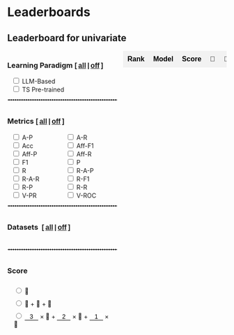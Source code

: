 # Leaderboards

## Leaderboard for univariate 

<style>
  /* 基本表格样式 */
  table.my-table2 {
    width: 100%;
    border-collapse: collapse;
    font-family: Arial, sans-serif;
    border: none; /* 去除表格边框 */
    padding: 0;
    margin: 0;
  }

  /* 表头样式 */
  table.my-table2 th {
    background-color: #f2f2f2; /* 表头背景色（奇数行浅灰色） */
    color: black; /* 表头文字颜色 */
    font-weight: bold; /* 表头字体加粗 */
    padding: 10px; /* 调整表头内边距 */
    text-align: center; /* 居中对齐 */
    white-space: nowrap; /* 防止文本换行 */
    border: none;
  }

  /* 偶数行背景色 */
  table.my-table2 tr:nth-child(odd) {
    background-color: #ffffff; /* 偶数行背景色（白色） */
  }

  /* 奇数行背景色 */
  table.my-table2 tr:nth-child(even) {
    background-color: #f2f2f2; /* 奇数行背景色（浅灰色） */
  }

  /* 单元格样式 */
  table.my-table2 td {
    padding: 8px; /* 调整单元格内边距 */
    text-align: center; /* 居中对齐 */
    border: none; /* 去除单元格边框 */
    vertical-align: middle;
    /* white-space: nowrap; 防止文本换行 */
    /* overflow: hidden; 隐藏溢出内容
    text-overflow: ellipsis; 溢出内容显示省略号 */
    /* max-width: 200px; 设置单元格最大宽度
    position: relative; 设置相对定位以显示悬停内容 */
  }

  /* 第4列单独样式 */
  table.my-table2 tr td:nth-child(4) {
    /* max-width: 150px; 设置第4列单元格最大宽度 */
  }

  /* 第2列单独样式 */
  table.my-table2 tr td:nth-child(2) {
    /* max-width: 80px; 设置第2列单元格最大宽度 */
  }

  /* 第7列单独样式 */
  table.my-table2 tr td:nth-child(7) {
    /* max-width: 100px; 设置第7列单元格最大宽度 */
  }
  .table-container {
    width: 100%; /* Adjust width as needed */
    max-width: 100%; /* Ensure it doesn't exceed the container width */
    /* Adjust height as needed */
    overflow-x: auto; /* Enable horizontal scroll */
    overflow-y: hidden; /* Enable vertical scroll */
    padding-left: 0px;
  }
  .table-container {
    width: 80%; /* Adjust width as needed */
    /* max-width: 100%; Ensure it doesn't exceed the container width */
    /* Adjust height as needed */
    overflow-x: auto; /* Enable horizontal scroll */
    margin: auto;
    overflow-y: hidden; /* Enable vertical scroll */
    display: flex;
    justify-content: LEFT;
  }
  select {
    background-color: #f2f2f2; /* 表头背景色（奇数行浅灰色） */
    color: black; /* 表头文字颜色 */
    font-weight: bold; /* 表头字体加粗 */
    text-align: center; /* 居中对齐 */
    white-space: nowrap; /* 防止文本换行 */
    border: none;
    margin: auto;
  }
  select:focus {
    border: none; /* 确保选中时没有边框 */
    outline: none; /* 确保选中时没有黑框 */
  }
  option {
    padding: 5px, 0;
  }
  .checkbox-item {
    margin-left: 10px;
  }

  .main-container {
    display: flex;
    align-items: stretch; /* Stretch items to the same height */
    height: 100%;
  }
  .checkbox-container1 {
    display: grid;
    grid-template-columns: 1fr; /* 分为两列 */
    gap: 10px;
    padding-right: 20px; /* Add some space between checkboxes and table */
    overflow-y: auto; /* Enable vertical scroll if needed */
  }
  .checkbox-container {
    display: grid;
    grid-template-columns: 0.7fr 0.7fr; /* 分为两列 */
    padding-right: 10px; /* Add some space between checkboxes and table */
    overflow-y: auto; /* Enable vertical scroll if needed */
  }
  .category h3 {
    display: flex;
    align-items: center;
  }

  .category {
    margin-bottom: 10px;
  }
  .checkbox-wrapper {
    display: flex;
    flex-direction: column;
    justify-content: flex-start;
    height: 100%;
    width: fit-content;
  }
  .article-entry h3 {
    margin: 0;
    margin-right: 6px;
  }
  .all-checkbox {
    display: flex;
    align-items: center;
    margin-bottom: 10px; /* 在 "All" 复选框和其他复选框之间添加一些间距 */
  }
  .checkbox-wrapper-metrics{
    display: grid;
    grid-template-columns: 1fr 1fr; /* 设置为两列 */
    gap: 0;
    width: 250px; /* 根据需要调整宽度 */
  }
  .checkbox-wrapper1 {
    display: grid;
    grid-template-columns: 1fr;
    width: 250px;
  }

  .checkbox-wrapper2 {
    display: grid;
    grid-template-columns: 1.5fr 1.5fr 1.5fr 1.5fr;
    width: 260px;
  }
  .checkbox-wrapper3 {
    display: grid;
    grid-template-columns: 1;
    width: 100%;
  }
  .checkbox-wrapper3 .checkbox-item {
    margin-left: 15px;
    margin-top: 10px;
  }
  .category h3 {
    display: flex;
    align-items: baseline;
  }
  input[type='number'] {
    border: none; /* 去掉边框 */
    border-bottom: 1px solid #000; /* 底部添加一条横线 */
    outline: none;
    padding: 0px;
    /* padding-right: 0px;  */

    width: 31px;
    font-size: 14px;
    /* text-align:right; */
    text-align: center;
  }
  input::-webkit-outer-spin-button,
  input::-webkit-inner-spin-button {
    -webkit-appearance: none;
  }
  input[type='number'] {
    -moz-appearance: textfield;
  }

  .sticky-col {
    background-color: white;
    position: sticky;
    left: 0; /* 固定在左侧 */
    z-index: 1; /* 设定堆叠顺序 */
    /* box-shadow: rgba(0, 0, 0, 0.4) -2px 0px 3px -1px; */
  }
  /* 确保交叉单元格的堆叠顺序 */
  .sticky-col-header {
    z-index: 3;
  }
  .sticky-th {
    position: sticky;
    top: 0; /* 固定在顶部 */
    z-index: 2; /* 设定堆叠顺序 */
  }
  .double-underline {
    position: relative;
    display: inline-block;
    /* font: inherit; 继承父元素的字体样式 */
  }
  .double-underline::after,
  .double-underline::before {
    content: '';
    position: absolute;
    left: 0;
    right: 0;
    height: 1px; /* 下划线的厚度 */
    background-color: black; /* 下划线的颜色 */
  }
  .double-underline::before {
    bottom: 3px; /* 第一条下划线的位置 */
  }
  .double-underline::after {
    bottom: 0px; /* 第二条下划线的位置 */
  }
  .sticky-col2 {
    position: sticky;
    left: 36px; /* 根据第一列的宽度设置 */
    z-index: 1;
    background-color: #fff;
  }
  .sticky-col2::after {
    content: '';
    position: absolute;
    top: 0;
    right: 0px; /* 调整阴影位置 */
    width: 5px;
    height: 105%;
    box-shadow: 2px 0 3px -2px rgba(0, 0, 0, 0.4); /* 右侧阴影 */
  }
</style>

<div class="main-container" id="main-container-uni">
  <div class="checkbox-wrapper">
    <div class="checkbox-container" id="dataset-container-mul-type-uni">
      <div class="category" style="margin-bottom:0px;width: 256px;">
        <h3>
          <input type="checkbox" id="select-all-type-uni" style='display:none' onchange="toggleCategory('Type','uni', this.checked)">
          Learning Paradigm
          <b style="font: 16px 'Microsoft YaHei', Verdana, sans-serif; font-weight:bold"> [<a href="javascript:void(0);" onclick="toggleCategory('Type','uni', true)" style="padding:0 3px">all</a>|<a href="javascript:void(0);" onclick="toggleCategory('Type','uni', false)" style="padding:0 3px">off</a>]</b>
        </h3>
        <div class="checkbox-wrapper1">
          <!-- <div class="checkbox-item">
            <input type="checkbox" id="Type-uni/Non-Learning-Model" onchange="handleChildCheckboxChange(event)" class="checkbox-Type-uni">
            <label for="Type-uni/Non-Learning-Model">Non-Learning</label>
          </div>
          <div class="checkbox-item">
            <input type="checkbox" id="Type-uni/Machine-Learning-Model" onchange="handleChildCheckboxChange(event)" class="checkbox-Type-uni">
            <label for="Type-uni/Machine-Learning-Model" >Machine-Learning</label>
          </div>
          <div class="checkbox-item">
            <input type="checkbox" id="Type-uni/Deep-Learning-Model" onchange="handleChildCheckboxChange(event)" class="checkbox-Type-uni">
            <label for="Type-uni/Deep-Learning-Model">Deep-Learning</label>
          </div> -->
          <div class="checkbox-item">
            <input type="checkbox" id="Type-uni/LLM-Based-Model" onchange="handleChildCheckboxChange(event)" class="checkbox-Type-uni">
            <label for="Type-uni/LLM-Based-Model">LLM-Based</label>
          </div>
          <div class="checkbox-item">
            <input type="checkbox" id="Type-uni/Pre-trained-Model" onchange="handleChildCheckboxChange(event)" class="checkbox-Type-uni">
            <label for="Type-uni/Pre-trained-Model">TS Pre-trained</label>
          </div>
        </div>
      </div>
    </div>
    <div style='width:95%'>
      <hr style="border:1px dashed #ddd">
    </div>
    <div class="checkbox-container" id="dataset-container-mul-up-uni">
      <div class="category" style="margin-bottom:0px">
        <h3>
          <input type="checkbox" id="select-all-Metrics-uni" style='display:none' onchange="toggleCategory('Metrics','uni', this.checked)">
          Metrics
          <b style="font: 16px 'Microsoft YaHei', Verdana, sans-serif; font-weight:bold"> [<a href="javascript:void(0);" onclick="toggleCategory('Metrics','uni', true)" style="padding:0 3px">all</a>|<a href="javascript:void(0);" onclick="toggleCategory('Metrics','uni', false)" style="padding:0 3px">off</a>]</b>
        </h3>
        <div class="checkbox-wrapper-metrics">
          <div class="checkbox-item">
            <input type="checkbox" id="Metrics-uni/A-P" onchange="handleChildCheckboxChange(event)" class="checkbox-Metrics-uni">
            <label for="Metrics-uni/A-P">A-P</label>
          </div>
          <div class="checkbox-item">
            <input type="checkbox" id="Metrics-uni/A-R" onchange="handleChildCheckboxChange(event)" class="checkbox-Metrics-uni">
            <label for="Metrics-uni/A-R">A-R</label>
          </div>
          <div class="checkbox-item">
            <input type="checkbox" id="Metrics-uni/Acc" onchange="handleChildCheckboxChange(event)" class="checkbox-Metrics-uni">
            <label for="Metrics-uni/Acc">Acc</label>
          </div>
          <div class="checkbox-item">
            <input type="checkbox" id="Metrics-uni/Aff-F1" onchange="handleChildCheckboxChange(event)" class="checkbox-Metrics-uni">
            <label for="Metrics-uni/Aff-F1">Aff-F1</label>
          </div>
          <div class="checkbox-item">
            <input type="checkbox" id="Metrics-uni/Aff-P" onchange="handleChildCheckboxChange(event)" class="checkbox-Metrics-uni">
            <label for="Metrics-uni/Aff-P">Aff-P</label>
          </div>
          <div class="checkbox-item">
            <input type="checkbox" id="Metrics-uni/Aff-R" onchange="handleChildCheckboxChange(event)" class="checkbox-Metrics-uni">
            <label for="Metrics-uni/Aff-R">Aff-R</label>
          </div>
          <div class="checkbox-item">
            <input type="checkbox" id="Metrics-uni/F1" onchange="handleChildCheckboxChange(event)" class="checkbox-Metrics-uni">
            <label for="Metrics-uni/F1">F1</label>
          </div>
          <div class="checkbox-item">
            <input type="checkbox" id="Metrics-uni/P" onchange="handleChildCheckboxChange(event)" class="checkbox-Metrics-uni">
            <label for="Metrics-uni/P">P</label>
          </div>
          <div class="checkbox-item">
            <input type="checkbox" id="Metrics-uni/R" onchange="handleChildCheckboxChange(event)" class="checkbox-Metrics-uni">
            <label for="Metrics-uni/R">R</label>
          </div>
          <div class="checkbox-item">
            <input type="checkbox" id="Metrics-uni/R-A-P" onchange="handleChildCheckboxChange(event)" class="checkbox-Metrics-uni">
            <label for="Metrics-uni/R-A-P">R-A-P</label>
          </div>
          <div class="checkbox-item">
            <input type="checkbox" id="Metrics-uni/R-A-R" onchange="handleChildCheckboxChange(event)" class="checkbox-Metrics-uni">
            <label for="Metrics-uni/R-A-R">R-A-R</label>
          </div>
          <div class="checkbox-item">
            <input type="checkbox" id="Metrics-uni/R-F1" onchange="handleChildCheckboxChange(event)" class="checkbox-Metrics-uni">
            <label for="Metrics-uni/R-F1">R-F1</label>
          </div>
          <div class="checkbox-item">
            <input type="checkbox" id="Metrics-uni/R-P" onchange="handleChildCheckboxChange(event)" class="checkbox-Metrics-uni">
            <label for="Metrics-uni/R-P">R-P</label>
          </div>
          <div class="checkbox-item">
            <input type="checkbox" id="Metrics-uni/R-R" onchange="handleChildCheckboxChange(event)" class="checkbox-Metrics-uni">
            <label for="Metrics-uni/R-R">R-R</label>
          </div>
          <div class="checkbox-item">
            <input type="checkbox" id="Metrics-uni/V-PR" onchange="handleChildCheckboxChange(event)" class="checkbox-Metrics-uni">
            <label for="Metrics-uni/V-PR">V-PR</label>
          </div>
          <div class="checkbox-item">
            <input type="checkbox" id="Metrics-uni/V-ROC" onchange="handleChildCheckboxChange(event)" class="checkbox-Metrics-uni">
            <label for="Metrics-uni/V-ROC">V-ROC</label>
          </div>
        </div>
      </div>
    </div>
    <div style='width:95%'>
      <hr style="border:1px dashed #ddd">
    </div>
    <div id='all-uni'>
      <div class='checkbox-container'>
        <div class="all-checkbox">
          <label for="select-all">
            <h3 style="white-space:nowrap">Datasets
              <b style="font: 16px 'Microsoft YaHei', Verdana, sans-serif; font-weight:bold"> [<a href="javascript:void(0);" onclick="toggleSelectAll(true,'uni')" style="padding:0 3px">all</a>|<a href="javascript:void(0);" onclick="toggleSelectAll(false,'uni')" style="padding:0 3px">off</a>]</b>
            </h3>
          </label>
        </div>
      </div>
      <div class="checkbox-container" id="dataset-container-uni"></div>
    </div>
    <div style='width:95%'>
      <hr style="border:1px dashed #ddd">
    </div>
    <div class="checkbox-container1" id="dataset-container-mul-down1">
      <div class="category" style="margin-bottom:0px">
        <h3>
          <input type="checkbox" id="select-all-Score-uni" style='display:none' onchange="toggleCategory('Score','uni', this.checked)">
          Score
        </h3>
        <div class="checkbox-wrapper3">
          <div class="checkbox-item">
            <input type="radio" id="Score-uni/1" value="Score/1" onchange="handleChildCheckboxChange(event)" class="checkbox-Score-uni">
            <label for="Score/1">🥇</label>
          </div>
          <div class="checkbox-item">
            <input type="radio" id="Score-uni/2" value="Score/2" onchange="handleChildCheckboxChange(event)" class="checkbox-Score-uni">
            <label for="Score/2">🥇 + 🥈 + 🥉</label>
          </div>
          <div class="checkbox-item" style="flex-wrap:nowrap;">
            <input type="radio" id="Score-uni/3" value="Score/3" onchange="handleChildCheckboxChange(event)" class="checkbox-Score-uni">
            <label for="Score/3">
            <input type="number" id="score-uni/3/1" name="score/3/1" value="3" oninput="validateInput(this)"> × 🥇 + 
            <input type="number" id="score-uni/3/2" name="score/3/2" value="2" oninput="validateInput(this)"> × 🥈 + 
            <input type="number" id="score-uni/3/3" name="score/3/3" value="1" oninput="validateInput(this)"> × 🥉</label>
          </div>
        </div>
      </div>
    </div>
  </div>
  <div style="width:100%;margin-top: 0;" class="table-container" id='table-container-mul'>
    <table id="uni" class="my-table2">
      <thead>
        <tr>
          <th>Rank</th>
          <th>Model</th>
          <th>Score</th>
          <th>🥇</th>
          <th>🥈</th>
          <th>🥉</th>
          <th>Paper</th>
          <th>Publication</th>
          <th>Year</th>
        </tr>
      </thead>
      <tbody>
      </tbody>
    </table>
  </div>
</div>

## Leaderboard for multivariate 

<div class="main-container" id="main-container-multi">
  <div class="checkbox-wrapper">
    <div class="checkbox-container" id="dataset-container-mul-type-multi">
      <div class="category" style="margin-bottom:0px;width: 256px;">
        <h3>
          <input type="checkbox" id="select-all-type-multi" style='display:none' onchange="toggleCategory('Type','multi', this.checked)">
          Learning Paradigm
          <b style="font: 16px 'Microsoft YaHei', Verdana, sans-serif; font-weight:bold"> [<a href="javascript:void(0);" onclick="toggleCategory('Type','multi', true)" style="padding:0 3px">all</a>|<a href="javascript:void(0);" onclick="toggleCategory('Type','multi', false)" style="padding:0 3px">off</a>]</b>
        </h3>
        <div class="checkbox-wrapper1">
          <!-- <div class="checkbox-item">
            <input type="checkbox" id="Type-multi/Non-Learning-Model" onchange="handleChildCheckboxChange(event)" class="checkbox-Type-multi">
            <label for="Type-multi/Non-Learning-Model">Non-Learning</label>
          </div>
          <div class="checkbox-item">
            <input type="checkbox" id="Type-multi/Machine-Learning-Model" onchange="handleChildCheckboxChange(event)" class="checkbox-Type-multi">
            <label for="Type-multi/Machine-Learning-Model" >Machine-Learning</label>
          </div>
          <div class="checkbox-item">
            <input type="checkbox" id="Type-multi/Deep-Learning-Model" onchange="handleChildCheckboxChange(event)" class="checkbox-Type-multi">
            <label for="Type-multi/Deep-Learning-Model">Deep-Learning</label>
          </div> -->
          <div class="checkbox-item">
            <input type="checkbox" id="Type-multi/LLM-Based-Model" onchange="handleChildCheckboxChange(event)" class="checkbox-Type-multi">
            <label for="Type-multi/LLM-Based-Model">LLM-Based</label>
          </div>
          <div class="checkbox-item">
            <input type="checkbox" id="Type-multi/Pre-trained-Model" onchange="handleChildCheckboxChange(event)" class="checkbox-Type-multi">
            <label for="Type-multi/Pre-trained-Model">TS Pre-trained</label>
          </div>
        </div>
      </div>
    </div>
     <div style='width:95%'>
      <hr style="border:1px dashed #ddd">
    </div>
    <div class="checkbox-container" id="dataset-container-mul-up-multi">
      <div class="category" style="margin-bottom:0px">
        <h3>
          <input type="checkbox" id="select-all-Metrics-multi" style='display:none' onchange="toggleCategory('Metrics','multi', this.checked)">
          Metrics
          <b style="font: 16px 'Microsoft YaHei', Verdana, sans-serif; font-weight:bold"> [<a href="javascript:void(0);" onclick="toggleCategory('Metrics','multi', true)" style="padding:0 3px">all</a>|<a href="javascript:void(0);" onclick="toggleCategory('Metrics','multi', false)" style="padding:0 3px">off</a>]</b>
        </h3>
        <div class="checkbox-wrapper-metrics">
          <div class="checkbox-item">
            <input type="checkbox" id="Metrics-multi/A-P" onchange="handleChildCheckboxChange(event)" class="checkbox-Metrics-multi">
            <label for="Metrics-multi/A-P">A-P</label>
          </div>
          <div class="checkbox-item">
            <input type="checkbox" id="Metrics-multi/A-R" onchange="handleChildCheckboxChange(event)" class="checkbox-Metrics-multi">
            <label for="Metrics-multi/A-R">A-R</label>
          </div>
          <div class="checkbox-item">
            <input type="checkbox" id="Metrics-multi/Acc" onchange="handleChildCheckboxChange(event)" class="checkbox-Metrics-multi">
            <label for="Metrics-multi/Acc">Acc</label>
          </div>
          <div class="checkbox-item">
            <input type="checkbox" id="Metrics-multi/Aff-F1" onchange="handleChildCheckboxChange(event)" class="checkbox-Metrics-multi">
            <label for="Metrics-multi/Aff-F1">Aff-F1</label>
          </div>
          <div class="checkbox-item">
            <input type="checkbox" id="Metrics-multi/Aff-P" onchange="handleChildCheckboxChange(event)" class="checkbox-Metrics-multi">
            <label for="Metrics-multi/Aff-P">Aff-P</label>
          </div>
          <div class="checkbox-item">
            <input type="checkbox" id="Metrics-multi/Aff-R" onchange="handleChildCheckboxChange(event)" class="checkbox-Metrics-multi">
            <label for="Metrics-multi/Aff-R">Aff-R</label>
          </div>
          <div class="checkbox-item">
            <input type="checkbox" id="Metrics-multi/F1" onchange="handleChildCheckboxChange(event)" class="checkbox-Metrics-multi">
            <label for="Metrics-multi/F1">F1</label>
          </div>
          <div class="checkbox-item">
            <input type="checkbox" id="Metrics-multi/P" onchange="handleChildCheckboxChange(event)" class="checkbox-Metrics-multi">
            <label for="Metrics-multi/P">P</label>
          </div>
          <div class="checkbox-item">
            <input type="checkbox" id="Metrics-multi/R" onchange="handleChildCheckboxChange(event)" class="checkbox-Metrics-multi">
            <label for="Metrics-multi/R">R</label>
          </div>
          <div class="checkbox-item">
            <input type="checkbox" id="Metrics-multi/R-A-P" onchange="handleChildCheckboxChange(event)" class="checkbox-Metrics-multi">
            <label for="Metrics-multi/R-A-P">R-A-P</label>
          </div>
          <div class="checkbox-item">
            <input type="checkbox" id="Metrics-multi/R-A-R" onchange="handleChildCheckboxChange(event)" class="checkbox-Metrics-multi">
            <label for="Metrics-multi/R-A-R">R-A-R</label>
          </div>
          <div class="checkbox-item">
            <input type="checkbox" id="Metrics-multi/R-F1" onchange="handleChildCheckboxChange(event)" class="checkbox-Metrics-multi">
            <label for="Metrics-multi/R-F1">R-F1</label>
          </div>
          <div class="checkbox-item">
            <input type="checkbox" id="Metrics-multi/R-P" onchange="handleChildCheckboxChange(event)" class="checkbox-Metrics-multi">
            <label for="Metrics-multi/R-P">R-P</label>
          </div>
          <div class="checkbox-item">
            <input type="checkbox" id="Metrics-multi/R-R" onchange="handleChildCheckboxChange(event)" class="checkbox-Metrics-multi">
            <label for="Metrics-multi/R-R">R-R</label>
          </div>
          <div class="checkbox-item">
            <input type="checkbox" id="Metrics-multi/V-PR" onchange="handleChildCheckboxChange(event)" class="checkbox-Metrics-multi">
            <label for="Metrics-multi/V-PR">V-PR</label>
          </div>
          <div class="checkbox-item">
            <input type="checkbox" id="Metrics-multi/V-ROC" onchange="handleChildCheckboxChange(event)" class="checkbox-Metrics-multi">
            <label for="Metrics-multi/V-ROC">V-ROC</label>
          </div>
        </div>
      </div>
    </div>
    <div style='width:95%'>
      <hr style="border:1px dashed #ddd">
    </div>
    <div id='all-multi'>
      <div class='checkbox-container'>
        <div class="all-checkbox">
          <label for="select-all">
            <h3 style="white-space:nowrap">Datasets
              <b style="font: 16px 'Microsoft YaHei', Verdana, sans-serif; font-weight:bold"> [<a href="javascript:void(0);" onclick="toggleSelectAll(true,'multi')" style="padding:0 3px">all</a>|<a href="javascript:void(0);" onclick="toggleSelectAll(false,'multi')" style="padding:0 3px">off</a>]</b>
            </h3>
          </label>
        </div>
      </div>
      <div class="checkbox-container" id="dataset-container-multi"></div>
    </div>
    <div style='width:95%'>
      <hr style="border:1px dashed #ddd">
    </div>
    <div class="checkbox-container1" id="dataset-container-mul-down1">
      <div class="category" style="margin-bottom:0px">
        <h3>
          <input type="checkbox" id="select-all-Score-multi" style='display:none' onchange="toggleCategory('Score','multi', this.checked)">
          Score
        </h3>
        <div class="checkbox-wrapper3">
          <div class="checkbox-item">
            <input type="radio" id="Score-multi/1" value="Score/1" onchange="handleChildCheckboxChange(event)" class="checkbox-Score-multi">
            <label for="Score/1">🥇</label>
          </div>
          <div class="checkbox-item">
            <input type="radio" id="Score-multi/2" value="Score/2" onchange="handleChildCheckboxChange(event)" class="checkbox-Score-multi">
            <label for="Score/2">🥇 + 🥈 + 🥉</label>
          </div>
          <div class="checkbox-item" style="flex-wrap:nowrap;">
            <input type="radio" id="Score-multi/3" value="Score/3" onchange="handleChildCheckboxChange(event)" class="checkbox-Score-multi">
            <label for="Score/3">
            <input type="number" id="score-multi/3/1" name="score/3/1" value="3" oninput="validateInput(this)"> × 🥇 + 
            <input type="number" id="score-multi/3/2" name="score/3/2" value="2" oninput="validateInput(this)"> × 🥈 + 
            <input type="number" id="score-multi/3/3" name="score/3/3" value="1" oninput="validateInput(this)"> × 🥉</label>
          </div>
        </div>
      </div>
    </div>
  </div>
  <div style="width:100%;margin-top: 0;" class="table-container" id='table-container-mul'>
    <table id="multi" class="my-table2">
      <thead>
        <tr>
          <th>Rank</th>
          <th>Model</th>
          <th>Score</th>
          <th>🥇</th>
          <th>🥈</th>
          <th>🥉</th>
          <th>Paper</th>
          <th>Publication</th>
          <th>Year</th>
        </tr>
      </thead>
      <tbody>
      </tbody>
    </table>
  </div>
</div>
<div style="height:10px"></div>

### Rules:

- For short-term time series datasets like ILI, the sample size under the 5% sampling condition is insufficient to support fine-tuning of the foundation model. Therefore, we only conduct tests on long-term time series datasets.

- For time series foundation models, we consider 10 datasets and 2 error metrics, i.e., MAE and MSE. For each dataset, we consider 4 forecasting horizons. We default to uniformly sampling 5% of the samples from the training set for model fine-tuning and evaluation on test set.

- For each forecasting algorithm, we count the number of times that the algorithm receives the gold, silver, and bronze medals, i.e., having the lowest, 2nd lowest, and 3rd lowest errors, shown as 🥇, 🥈, and 🥉, respectively.

- We provide three different types of scores for ranking the forecasting algorithms. First, the scores equal to the numbers of gold medals. Second, the scores are the sum of the numbers of gold, silver, and bronze medals. Third, the scores are the weighted sum of the gold, silver, and bronze medals, where the weights can be customized. The larger the score, the higher the ranking.

<script src="https://cdnjs.cloudflare.com/ajax/libs/PapaParse/5.3.0/papaparse.min.js"></script>
<script src='./modelMetricsDashboard.js'></script>
<script>
  loadDataAndInitializeSettings('uni')
  loadDataAndInitializeSettings('multi')
</script>
